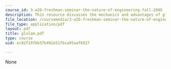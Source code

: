 ```yaml
---
course_id: 3-a26-freshman-seminar-the-nature-of-engineering-fall-2005
description: This resource discusses the mechanics and advantages of glulam wood.
file_location: /coursemedia/3-a26-freshman-seminar-the-nature-of-engineering-fall-2005/ec82f197bb37b492e517bca95aafb527_glulam.pdf
file_type: application/pdf
layout: pdf
title: glulam.pdf
type: course
uid: ec82f197bb37b492e517bca95aafb527

---
```

None